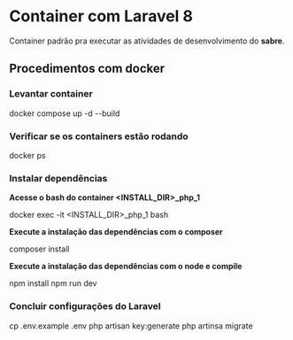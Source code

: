 # Container com Laravel 8
 
Container padrão pra executar as atividades de desenvolvimento do **sabre**.

## Procedimentos com docker 

### Levantar container

docker compose up -d --build

### Verificar se os containers estão rodando
docker ps

### Instalar dependências

**Acesse o bash do container <INSTALL_DIR>_php_1**

docker exec -it <INSTALL_DIR>_php_1 bash

**Execute a instalação das dependências com o composer**

composer install

**Execute a instalação das dependências com o node e compile**

npm install
npm run dev

### Concluir configurações do Laravel

cp .env.example .env
php artisan key:generate
php artinsa migrate
